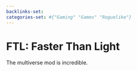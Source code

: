 ```yaml
---
backlinks-set: 
categories-set: #{"Gaming" "Games" "Roguelike"}
---
```

# FTL: Faster Than Light

The multiverse mod is incredible.